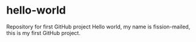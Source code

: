 # hello-world
Repository for first GitHub project
Hello world, my name is fission-mailed, this is my first GitHub project.
